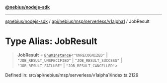 [**@nebius/nodejs-sdk**](../../../../../../README.md)

***

[@nebius/nodejs-sdk](../../../../../../README.md) / [api/nebius/msp/serverless/v1alpha1](../README.md) / JobResult

# Type Alias: JobResult

> **JobResult** = [`EnumInstance`](../../../../../../runtime/protos/enum/type-aliases/EnumInstance.md)\<`"UNRECOGNIZED"` \| `"JOB_RESULT_UNSPECIFIED"` \| `"JOB_RESULT_SUCCESS"` \| `"JOB_RESULT_FAILURE"` \| `"JOB_RESULT_CANCELLED"`\>

Defined in: src/api/nebius/msp/serverless/v1alpha1/index.ts:2129
